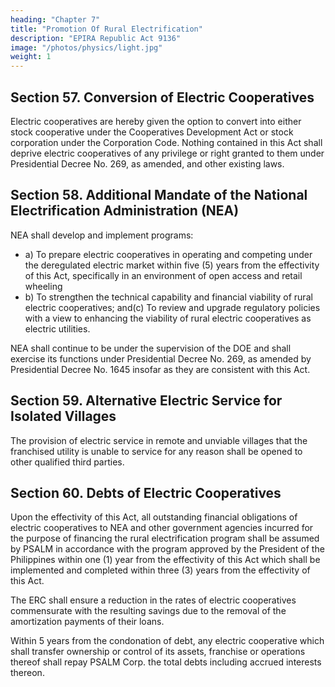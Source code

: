 ```yaml
---
heading: "Chapter 7"
title: "Promotion Of Rural Electrification"
description: "EPIRA Republic Act 9136"
image: "/photos/physics/light.jpg"
weight: 1
---
```



## Section 57. Conversion of Electric Cooperatives

Electric cooperatives are hereby given the option to convert into either stock cooperative under the Cooperatives Development Act or stock corporation under the Corporation Code. Nothing contained in this Act shall deprive electric cooperatives of any privilege or right granted to them under Presidential Decree No. 269, as amended, and other existing laws.


## Section 58. Additional Mandate of the National Electrification Administration (NEA)

NEA shall develop and implement programs:

- a) To prepare electric cooperatives in operating and competing under the deregulated electric market within five (5) years from the effectivity of this Act, specifically in an environment of open access and retail wheeling
- b) To strengthen the technical capability and financial viability of rural electric cooperatives; and(c) To review and upgrade regulatory policies with a view to enhancing the viability of rural electric cooperatives as electric utilities.

NEA shall continue to be under the supervision of the DOE and shall exercise its functions under Presidential Decree No. 269, as amended by Presidential Decree No. 1645 insofar as they are consistent with this Act.


## Section 59. Alternative Electric Service for Isolated Villages

The provision of electric service in remote and unviable villages that the franchised utility is unable to service for any reason shall be opened to other qualified third parties.


## Section 60. Debts of Electric Cooperatives

Upon the effectivity of this Act, all outstanding financial obligations of electric cooperatives to NEA and other government agencies incurred for the purpose of financing the rural electrification program shall be assumed by PSALM in accordance with the program approved by the President of the Philippines within one (1) year from the effectivity of this Act which shall be implemented and completed within three (3) years from the effectivity of this Act. 

The ERC shall ensure a reduction in the rates of electric cooperatives commensurate with the resulting savings due to the removal of the amortization payments of their loans. 

Within 5 years from the condonation of debt, any electric cooperative which shall transfer ownership or control of its assets, franchise or operations thereof shall repay PSALM Corp. the total debts including accrued interests thereon.


